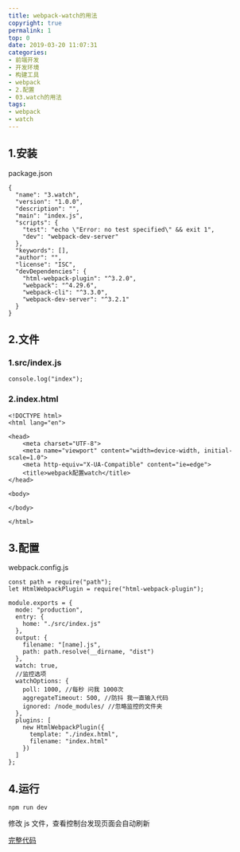 ```yaml
---
title: webpack-watch的用法
copyright: true
permalink: 1
top: 0
date: 2019-03-20 11:07:31
categories:
- 前端开发
- 开发环境
- 构建工具
- webpack
- 2.配置
- 03.watch的用法
tags:
- webpack
- watch
---
```


## 1.安装

package.json

```
{
  "name": "3.watch",
  "version": "1.0.0",
  "description": "",
  "main": "index.js",
  "scripts": {
    "test": "echo \"Error: no test specified\" && exit 1",
    "dev": "webpack-dev-server"
  },
  "keywords": [],
  "author": "",
  "license": "ISC",
  "devDependencies": {
    "html-webpack-plugin": "^3.2.0",
    "webpack": "^4.29.6",
    "webpack-cli": "^3.3.0",
    "webpack-dev-server": "^3.2.1"
  }
}
```

## 2.文件

### 1.src/index.js

```
console.log("index");
```

### 2.index.html

```
<!DOCTYPE html>
<html lang="en">

<head>
    <meta charset="UTF-8">
    <meta name="viewport" content="width=device-width, initial-scale=1.0">
    <meta http-equiv="X-UA-Compatible" content="ie=edge">
    <title>webpack配置watch</title>
</head>

<body>

</body>

</html>
```

## 3.配置

webpack.config.js

```
const path = require("path");
let HtmlWebpackPlugin = require("html-webpack-plugin");

module.exports = {
  mode: "production",
  entry: {
    home: "./src/index.js"
  },
  output: {
    filename: "[name].js",
    path: path.resolve(__dirname, "dist")
  },
  watch: true,
  //监控选项
  watchOptions: {
    poll: 1000, //每秒 问我 1000次
    aggregateTimeout: 500, //防抖 我一直输入代码
    ignored: /node_modules/ //忽略监控的文件夹
  },
  plugins: [
    new HtmlWebpackPlugin({
      template: "./index.html",
      filename: "index.html"
    })
  ]
};
```

## 4.运行

```
npm run dev
```

修改 js 文件，查看控制台发现页面会自动刷新

[完整代码](https://github.com/zhoubichuan/frontend-note/blob/master/3.dev/3.scaffolding/1.webpack/2.config/3.watch/)
